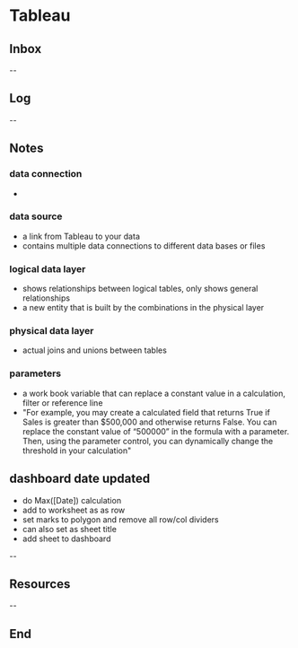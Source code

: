 # Tableau

## Inbox

--

## Log

--

## Notes

### data connection

-

### data source

- a link from Tableau to your data
- contains multiple data connections to different data bases or files

### logical data layer

- shows relationships between logical tables, only shows general relationships
- a new entity that is built by the combinations in the physical layer

### physical data layer

- actual joins and unions between tables

### parameters

- a work book variable that can replace a constant value in a calculation, filter or reference line
- "For example, you may create a calculated field that returns True if Sales is greater than $500,000 and otherwise returns False. You can replace the constant value of “500000” in the formula with a parameter. Then, using the parameter control, you can dynamically change the threshold in your calculation"

## dashboard date updated

- do Max([Date]) calculation
- add to worksheet as as row
- set marks to polygon and remove all row/col dividers
- can also set as sheet title
- add sheet to dashboard

--

## Resources

--

## End
